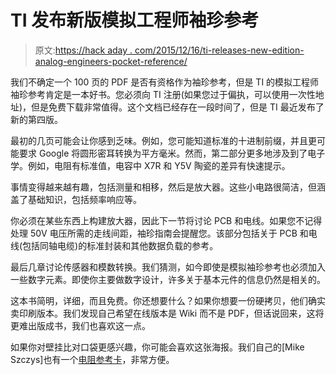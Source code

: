 # TI 发布新版模拟工程师袖珍参考

> 原文:[https://hack aday . com/2015/12/16/ti-releases-new-edition-analog-engineers-pocket-reference/](https://hackaday.com/2015/12/16/ti-releases-new-edition-analog-engineers-pocket-reference/)

我们不确定一个 100 页的 PDF 是否有资格作为袖珍参考，但是 TI 的模拟工程师袖珍参考肯定是一本好书。您必须向 TI 注册(如果您过于偏执，可以使用一次性地址)，但是免费下载非常值得。这个文档已经存在一段时间了，但是 TI 最近发布了新的第四版。

最初的几页可能会让你感到乏味。例如，您可能知道标准的十进制前缀，并且更可能要求 Google 将圆形密耳转换为平方毫米。然而，第二部分更多地涉及到了电子学。例如，电阻有标准值，电容中 X7R 和 Y5V 陶瓷的差异有快速提示。

事情变得越来越有趣，包括测量和相移，然后是放大器。这些小电路很简洁，但涵盖了基础知识，包括频率响应等。

你必须在某些东西上构建放大器，因此下一节将讨论 PCB 和电线。如果您不记得处理 50V 电压所需的走线间距，袖珍指南会提醒您。该部分包括关于 PCB 和电线(包括同轴电缆)的标准封装和其他数据负载的参考。

最后几章讨论传感器和模数转换。我们猜测，如今即使是模拟袖珍参考也必须加入一些数字元素。即使你主要做数字设计，许多关于基本元件的信息仍然是相关的。

这本书简明，详细，而且免费。你还想要什么？如果你想要一份硬拷贝，他们确实卖印刷版本。我们发现自己希望在线版本是 Wiki 而不是 PDF，但话说回来，这将更难出版成书，我们也喜欢这一点。

如果你对壁挂比对口袋更感兴趣，你可能会喜欢这张海报。我们自己的[Mike Szczys]也有一个[电阻参考卡](http://hackaday.com/2013/08/28/hackadays-resistor-code-reference-card/)，非常方便。